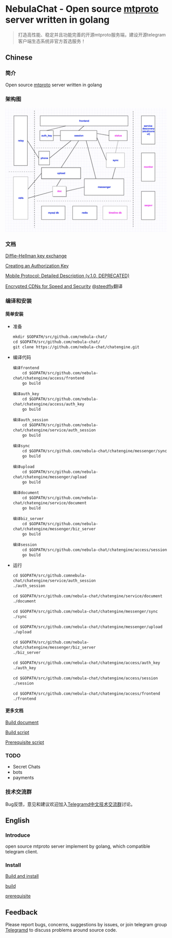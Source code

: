 # NebulaChat - Open source [mtproto](https://core.telegram.org/mtproto) server written in golang
> 打造高性能、稳定并且功能完善的开源mtproto服务端，建设开源telegram客户端生态系统非官方首选服务！

## Chinese

### 简介
Open source [mtproto](https://core.telegram.org/mtproto) server written in golang

### 架构图
![架构图](doc/image/architecture-001.jpeg)

### 文档
[Diffie–Hellman key exchange](doc/dh-key-exchange.md)

[Creating an Authorization Key](doc/Creating_an_Authorization_Key.md)

[Mobile Protocol: Detailed Description (v.1.0, DEPRECATED)](doc/Mobile_Protocol-Detailed_Description_v.1.0_DEPRECATED.md)

[Encrypted CDNs for Speed and Security](doc/cdn.md) [@steedfly](https://github.com/steedfly)翻译

### 编译和安装
#### 简单安装
- 准备
    ```
    mkdir $GOPATH/src/github.com/nebula-chat/
    cd $GOPATH/src/github.com/nebula-chat/
    git clone https://github.com/nebula-chat/chatengine.git
    ```

- 编译代码
    ```
    编译frontend
        cd $GOPATH/src/github.com/nebula-chat/chatengine/access/frontend
        go build
    
    编译auth_key
        cd $GOPATH/src/github.com/nebula-chat/chatengine/access/auth_key
        go build

    编译auth_session
        cd $GOPATH/src/github.com/nebula-chat/chatengine/service/auth_session
        go build
        
    编译sync
        cd $GOPATH/src/github.com/nebula-chat/chatengine/messenger/sync
        go build
    
    编译upload
        cd $GOPATH/src/github.com/nebula-chat/chatengine/messenger/upload
        go build
    
    编译document
        cd $GOPATH/src/github.com/nebula-chat/chatengine/service/document
        go build

    编译biz_server
        cd $GOPATH/src/github.com/nebula-chat/chatengine/messenger/biz_server
        go build
        
    编译session
        cd $GOPATH/src/github.com/nebula-chat/chatengine/access/session
        go build
    ```

- 运行
    ```
    cd $GOPATH/src/github.comnebula-chat/chatengine/service/auth_session
    ./auth_session
    
    cd $GOPATH/src/github.com/nebula-chat/chatengine/service/document
    ./document

    cd $GOPATH/src/github.com/nebula-chat/chatengine/messenger/sync
    ./sync
    
    cd $GOPATH/src/github.com/nebula-chat/chatengine/messenger/upload
    ./upload

    cd $GOPATH/src/github.com/nebula-chat/chatengine/messenger/biz_server
    ./biz_server

    cd $GOPATH/src/github.com/nebula-chat/chatengine/access/auth_key
    ./auth_key

    cd $GOPATH/src/github.com/nebula-chat/chatengine/access/session
    ./session
    
    cd $GOPATH/src/github.com/nebula-chat/chatengine/access/frontend
    ./frontend
    ```

#### 更多文档
[Build document](doc/build.md)

[Build script](scripts/build.sh)

[Prerequisite script](scripts/prerequisite.sh)


### TODO
- Secret Chats
- bots
- payments

### 技术交流群
Bug反馈，意见和建议欢迎加入[Telegramd中文技术交流群](https://t.me/cntelegramd)讨论。

## English

### Introduce
open source mtproto server implement by golang, which compatible telegram client.

### Install
[Build and install](doc/build.md)

[build](scripts/build.sh)

[prerequisite](scripts/prerequisite.sh)

## Feedback
Please report bugs, concerns, suggestions by issues, or join telegram group [Telegramd](https://t.me/entelegramd) to discuss problems around source code.

